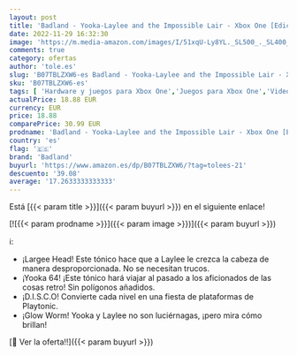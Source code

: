 ```yaml
---
layout: post
title: 'Badland - Yooka-Laylee and the Impossible Lair - Xbox One [Edición Reino Unido]'
date: 2022-11-29 16:32:30
image: 'https://m.media-amazon.com/images/I/51xqU-Ly8YL._SL500_._SL400_.jpg'
comments: true
category: ofertas
author: 'tole.es'
slug: 'B07TBLZXW6-es Badland - Yooka-Laylee and the Impossible Lair - Xbox One...'
sku: 'B07TBLZXW6-es'
tags: [ 'Hardware y juegos para Xbox One','Juegos para Xbox One','Videojuegos','badland','xbox','🇪🇸', ]
actualPrice: 18.88 EUR
currency: EUR
price: 18.88
comparePrice: 30.99 EUR
prodname: 'Badland - Yooka-Laylee and the Impossible Lair - Xbox One [Edición Reino Unido]'
country: 'es'
flag: '🇪🇸'
brand: 'Badland'
buyurl: 'https://www.amazon.es/dp/B07TBLZXW6/?tag=tolees-21'
descuento: '39.08'
average: '17.2633333333333'
---
```


Está [{{< param title >}}]({{< param buyurl >}}) en el siguiente enlace!

[![{{< param prodname >}}]({{< param image >}})]({{< param buyurl >}})

ℹ️:

- ¡Largee Head! Este tónico hace que a Laylee le crezca la cabeza de manera desproporcionada. No se necesitan trucos.
- ¡Yooka 64! ¡Este tónico hará viajar al pasado a los aficionados de las cosas retro! Sin polígonos añadidos.
- ¡D.I.S.C.O! Convierte cada nivel en una fiesta de plataformas de Playtonic.
- ¡Glow Worm! Yooka y Laylee no son luciérnagas, ¡pero mira cómo brillan!

[🛒 Ver la oferta!!]({{< param buyurl >}})
